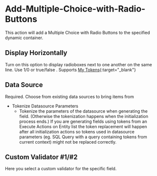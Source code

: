 # Add-Multiple-Choice-with-Radio-Buttons

This action will add a Multiple Choice with Radio Buttons to the specified dynamic container.

## Display Horizontally

Turn on this option to display radioboxes next to one another on the same line. Use 1/0 or true/false .
Supports [My Tokens](http://www.dnnsharp.com/dnn/modules/my-custom-tokens){:target="_blank"}

## Data Source

Required. Choose from existing data sources to bring items from

* Tokenize Datasource Parameters
    * Tokenize the parameters of the datasource when generating the field. (Otherwise the tokenization happens when the initialization process ends.) If you are generating fields using tokens from an Execute Actions on Entity list the token replacement will happen after all initialization actions so tokens used in datasource parameters (eg. SQL Query with a query containing tokens from current context) might not be replaced correctly.

## Custom Validator #1/#2

Here you select a custom validator for the specific field.